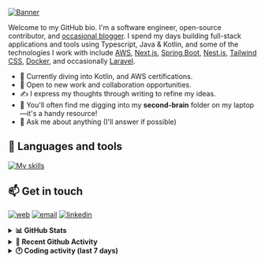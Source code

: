 [![Banner](https://raw.githubusercontent.com/wilfriedago/wilfriedago/main/assets/1.png)][website]

Welcome to my GitHub bio. I'm a software engineer, open-source contributor, and [occasional blogger][blog]. I spend my days building full-stack applications and tools using Typescript, Java & Kotlin, and some of the technologies I work with include [AWS](https://aws.amazon.com/fr/), [Next.js](https://nextjs.org/), [Spring Boot](https://spring.io/projects/spring-boot), [Nest.js](https://nestjs.com/), [Tailwind CSS](https://github.com/tailwindlabs/tailwindcss), [Docker](https://www.docker.com/), and occasionally [Laravel](https://laravel.com/).

- 🔭 Currently diving into Kotlin, and AWS certifications.
- 👯 Open to new work and collaboration opportunities.
- ✍️ I express my thoughts through writing to refine my ideas.
- 🧠 You'll often find me digging into my **second-brain** folder on my laptop—it's a handy resource!
- 💬 Ask me about anything (I'll answer if possible)

## 🎨 Languages and tools

[![My skills](https://skillicons.dev/icons?i=typescript,js,nodejs,nest,java,kotlin,spring,python,fastapi,django,aws,docker,vscode,idea,tailwind&perline=15)](https://wilfriedago.dev/about#skills)

## 📫 Get in touch
[![web](https://img.shields.io/badge/WEBSITE-12100E?logo=google-earth&color=282A36)][website]
[![email](https://img.shields.io/badge/MAIL-12100E?logo=mailgun&color=282A36)][mail]
[![linkedin](https://img.shields.io/badge/LINKEDIN-12100E?logo=linkedin&color=282A36)][linkedin]


<details>
  <summary><b>📊 GitHub Stats</b></summary>
	<br/>
	<p align="left">
		<img width="49.5%" src="https://github-readme-stats.vercel.app/api?username=wilfriedago&show_icons=true&count_private=true&title_color=10b981&icon_color=10b981&theme=react&hide_border=true&rank_icon=github" />
		<img width="49.5%" src="https://streak-stats.demolab.com/?user=wilfriedago&hide_border=true&theme=react&ring=10b981&fire=fff&currStreakNum=fff&sideLabels=10b981&currStreakLabel=10b981&sideNums=fff" />
	</p>
</details>

<details>
  <summary><b>📅 Recent Github Activity</b></summary>
	<br>

<!--RECENT_ACTIVITY:last_update-->
Last Updated: Friday, January 17th, 2025, 4:17:31 AM
<!--RECENT_ACTIVITY:last_update_end-->

<!--RECENT_ACTIVITY:start-->
1. ❗️ Opened issue [#1736](https://github.com/pentaho/pentaho-reporting/issues/1736) in [pentaho/pentaho-reporting](https://github.com/pentaho/pentaho-reporting)<br>
2. 💬 Commented on [#1356](https://github.com/pentaho/pentaho-reporting/issues/1356#issuecomment-2593321639) in [pentaho/pentaho-reporting](https://github.com/pentaho/pentaho-reporting)<br>
3. 💬 Commented on [#1625](https://github.com/pentaho/pentaho-reporting/issues/1625#issuecomment-2593319501) in [pentaho/pentaho-reporting](https://github.com/pentaho/pentaho-reporting)<br>
4. 🔱 Forked [wilfriedago/fern](https://github.com/wilfriedago/fern) from [fern-api/fern](https://github.com/fern-api/fern)<br>
5. ⭐ Starred [fern-api/fern](https://github.com/fern-api/fern)<br>
<!--RECENT_ACTIVITY:end-->
</details>

<details>
  <summary><b>🕐 Coding activity (last 7 days)</b></summary>
	<br>

<!--START_SECTION:waka-->

```python
Total Time: 25 hrs 55 mins

Java              11 hrs 41 mins  ██████████░░░░░░░░░░░░░░░   40.20 %
Other             3 hrs 7 mins    ██▓░░░░░░░░░░░░░░░░░░░░░░   10.78 %
```

<!--END_SECTION:waka-->
</details>

[website]: https://wilfriedago.dev
[linkedin]: https://linkedin.com/in/wilfriedago
[blog]: https://wilfriedago.dev/blog
[mail]: mailto:me@wilfriedago.dev
